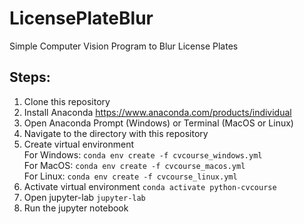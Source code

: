# LicensePlateBlur
Simple Computer Vision Program to Blur License Plates

## Steps: ##
1. Clone this repository
2. Install Anaconda https://www.anaconda.com/products/individual
3. Open Anaconda Prompt (Windows) or Terminal (MacOS or Linux)
4. Navigate to the directory with this repository
5. Create virtual environment <br />
For Windows: `conda env create -f cvcourse_windows.yml` <br />
For MacOS: `conda env create -f cvcourse_macos.yml` <br />
For Linux: `conda env create -f cvcourse_linux.yml`
6. Activate virtual environment
`conda activate python-cvcourse`
7. Open jupyter-lab
`jupyter-lab`
8. Run the jupyter notebook
